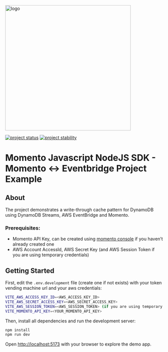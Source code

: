 <img src="https://docs.momentohq.com/img/momento-logo-forest.svg" alt="logo" width="400"/>

[![project status](https://momentohq.github.io/standards-and-practices/badges/project-status-official.svg)](https://github.com/momentohq/standards-and-practices/blob/main/docs/momento-on-github.md)
[![project stability](https://momentohq.github.io/standards-and-practices/badges/project-stability-stable.svg)](https://github.com/momentohq/standards-and-practices/blob/main/docs/momento-on-github.md)


# Momento Javascript NodeJS SDK - Momento <-> Eventbridge Project Example

## About
The project demonstrates a write-through cache pattern for DynamoDB using DynamoDB Streams, AWS EventBridge and Momento.

### **Prerequisites:**
- Momento API Key, can be created using [momento console](https://console.gomomento.com/) if you haven’t already created one
- AWS Account AccessId, AWS Secret Key (and AWS Session Token if you are using temporary credentials)

## Getting Started
First, edit the `.env.development` file (create one if not exists) with your token vending machine url and your aws credentials:

```bash
VITE_AWS_ACCESS_KEY_ID=<AWS_ACCESS_KEY_ID>
VITE_AWS_SECRET_ACCESS_KEY=<AWS_SECRET_ACCESS_KEY>
VITE_AWS_SESSION_TOKEN=<AWS_SESSION_TOKEN> (if you are using temporary credentials)
VITE_MOMENTO_API_KEY=<YOUR_MOMENTO_API_KEY>
```

Then, install all dependencies and run the development server:

```bash
npm install
npm run dev
```

Open [http://localhost:5173](http://localhost:5173) with your browser to explore the demo app.

